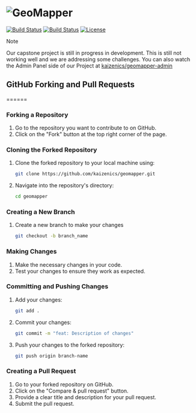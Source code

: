 
![GeoMapper](https://github.com/user-attachments/assets/1a629743-5a3f-4ff0-b256-35b68ed8c43f)
======

[![Build Status](https://img.shields.io/github/forks/kaizenics/geomapper.svg?style=flat-square)](https://github.com/kaizenics/geomapper)
[![Build Status](https://img.shields.io/github/stars/kaizenics/geomapper.svg?style=flat-square)](https://github.com/kaizenics/geomapper)
[![License](https://img.shields.io/github/license/kaizenics/geomapper.svg?style=flat-square)](https://github.com/kaizenics/geomapper)

> [!NOTE]
> Our capstone project is still in progress in development. This is still not working well and we are addressing some challenges. You can also watch the Admin Panel side of our Project at [kaizenics/geomapper-admin](https://github.com/kaizenics/geomapper-admin)

## GitHub Forking and Pull Requests
======

### Forking a Repository
1. Go to the repository you want to contribute to on GitHub.
2. Click on the "Fork" button at the top right corner of the page.

### Cloning the Forked Repository
1. Clone the forked repository to your local machine using:
   ```sh
   git clone https://github.com/kaizenics/geomapper.git

2. Navigate into the repository's directory:
   ```sh
   cd geomapper

### Creating a New Branch
1. Create a new branch to make your changes
   ```sh
   git checkout -b branch_name

### Making Changes
1. Make the necessary changes in your code.
2. Test your changes to ensure they work as expected.

### Committing and Pushing Changes
1. Add your changes:
   ```sh
   git add .

2. Commit your changes:
   ```sh
   git commit -m "feat: Description of changes"

3. Push your changes to the forked repository:
   ```sh
   git push origin branch-name

### Creating a Pull Request
1. Go to your forked repository on GitHub.
2. Click on the "Compare & pull request" button.
3. Provide a clear title and description for your pull request.
4. Submit the pull request.




